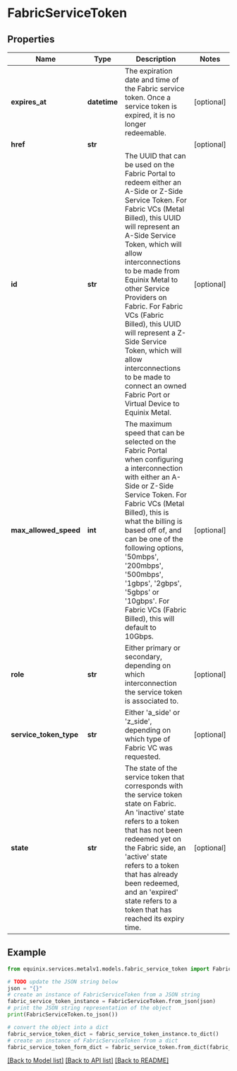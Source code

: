 # FabricServiceToken


## Properties

Name | Type | Description | Notes
------------ | ------------- | ------------- | -------------
**expires_at** | **datetime** | The expiration date and time of the Fabric service token. Once a service token is expired, it is no longer redeemable. | [optional] 
**href** | **str** |  | [optional] 
**id** | **str** | The UUID that can be used on the Fabric Portal to redeem either an A-Side or Z-Side Service Token. For Fabric VCs (Metal Billed), this UUID will represent an A-Side Service Token, which will allow interconnections to be made from Equinix Metal to other Service Providers on Fabric. For Fabric VCs (Fabric Billed), this UUID will represent a Z-Side Service Token, which will allow interconnections to be made to connect an owned Fabric Port or  Virtual Device to Equinix Metal. | [optional] 
**max_allowed_speed** | **int** | The maximum speed that can be selected on the Fabric Portal when configuring a interconnection with either  an A-Side or Z-Side Service Token. For Fabric VCs (Metal Billed), this is what the billing is based off of, and can be one of the following options, &#39;50mbps&#39;, &#39;200mbps&#39;, &#39;500mbps&#39;, &#39;1gbps&#39;, &#39;2gbps&#39;, &#39;5gbps&#39; or &#39;10gbps&#39;. For Fabric VCs (Fabric Billed), this will default to 10Gbps. | [optional] 
**role** | **str** | Either primary or secondary, depending on which interconnection the service token is associated to. | [optional] 
**service_token_type** | **str** | Either &#39;a_side&#39; or &#39;z_side&#39;, depending on which type of Fabric VC was requested. | [optional] 
**state** | **str** | The state of the service token that corresponds with the service token state on Fabric. An &#39;inactive&#39; state refers to a token that has not been redeemed yet on the Fabric side, an &#39;active&#39; state refers to a token that has already been redeemed, and an &#39;expired&#39; state refers to a token that has reached its expiry time. | [optional] 

## Example

```python
from equinix.services.metalv1.models.fabric_service_token import FabricServiceToken

# TODO update the JSON string below
json = "{}"
# create an instance of FabricServiceToken from a JSON string
fabric_service_token_instance = FabricServiceToken.from_json(json)
# print the JSON string representation of the object
print(FabricServiceToken.to_json())

# convert the object into a dict
fabric_service_token_dict = fabric_service_token_instance.to_dict()
# create an instance of FabricServiceToken from a dict
fabric_service_token_form_dict = fabric_service_token.from_dict(fabric_service_token_dict)
```
[[Back to Model list]](../README.md#documentation-for-models) [[Back to API list]](../README.md#documentation-for-api-endpoints) [[Back to README]](../README.md)



